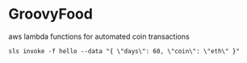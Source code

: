 # GroovyFood
aws lambda functions for automated coin transactions

```
sls invoke -f hello --data "{ \"days\": 60, \"coin\": \"eth\" }"
```
